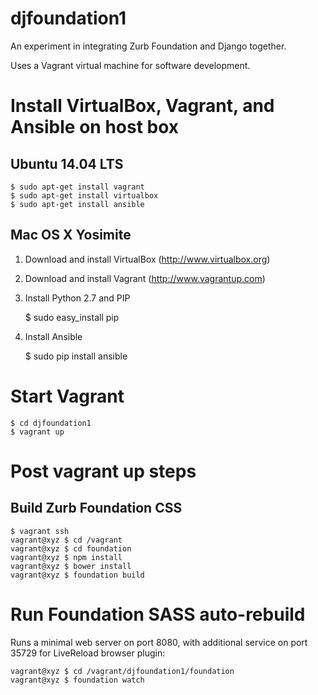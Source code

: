 # djfoundation1

An experiment in integrating Zurb Foundation and Django together.

Uses a Vagrant virtual machine for software development.

# Install VirtualBox, Vagrant, and Ansible on host box

## Ubuntu 14.04 LTS

    $ sudo apt-get install vagrant
    $ sudo apt-get install virtualbox
    $ sudo apt-get install ansible

## Mac OS X Yosimite

1) Download and install VirtualBox (http://www.virtualbox.org)
2) Download and install Vagrant (http://www.vagrantup.com)
3) Install Python 2.7 and PIP

    $ sudo easy_install pip

4) Install Ansible

    $ sudo pip install ansible

# Start Vagrant

    $ cd djfoundation1
    $ vagrant up

# Post vagrant up steps

## Build Zurb Foundation CSS

    $ vagrant ssh
    vagrant@xyz $ cd /vagrant
    vagrant@xyz $ cd foundation
    vagrant@xyz $ npm install
    vagrant@xyz $ bower install
    vagrant@xyz $ foundation build

 # Run Foundation SASS auto-rebuild

Runs a minimal web server on port 8080, with additional service on port 35729 for LiveReload browser plugin:

    vagrant@xyz $ cd /vagrant/djfoundation1/foundation
    vagrant@xyz $ foundation watch
